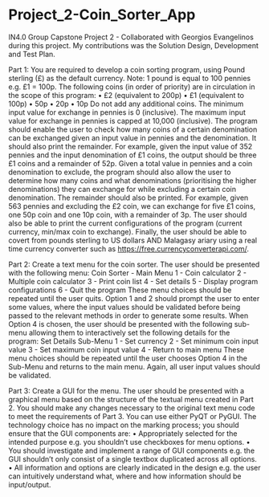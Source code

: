 # Project_2-Coin_Sorter_App

IN4.0 Group Capstone Project 2 - Collaborated with Georgios Evangelinos during this project. My contributions was the Solution Design, Development and Test Plan. 

Part 1:
You are required to develop a coin sorting program, using Pound sterling (£) as the default currency. Note: 1 pound is equal to 100 pennies e.g. £1 = 100p.
The following coins (in order of priority) are in circulation in the scope of this program:
• £2 (equivalent to 200p)
• £1 (equivalent to 100p)
• 50p
• 20p
• 10p
Do not add any additional coins. The minimum input value for exchange in pennies is 0 (inclusive). The maximum input value for exchange in pennies is capped at 10,000 (inclusive). The program should enable the user to check how many coins of a certain denomination can be exchanged given an input value in pennies and the denomination. It should also print the remainder. For example, given the input value of 352 pennies and the input denomination of £1 coins, the output should be three £1 coins and a remainder of 52p.
Given a total value in pennies and a coin denomination to exclude, the program should also allow the user to determine how many coins and what denominations (prioritising the higher denominations) they can exchange for while excluding a certain coin denomination. The remainder should also be printed. For example, given 563 pennies and excluding the £2 coin, we can exchange for five £1 coins, one 50p coin and one 10p coin, with a remainder of 3p.
The user should also be able to print the current configurations of the program (current currency, min/max coin to exchange). Finally, the user should be able to covert from pounds sterling to US dollars AND Malagasy ariary using a real time currency converter such as https://free.currencyconverterapi.com/.

Part 2:
Create a text menu for the coin sorter. The user should be presented with the following menu:
Coin Sorter - Main Menu
1 - Coin calculator
2 - Multiple coin calculator
3 - Print coin list
4 - Set details
5 - Display program configurations
6 - Quit the program
These menu choices should be repeated until the user quits. Option 1 and 2 should prompt the user to enter some values, where the input values should be validated before being passed to the relevant methods in order to generate some results.
When Option 4 is chosen, the user should be presented with the following sub-menu allowing them to interactively set the following details for the program:
Set Details Sub-Menu
1 - Set currency
2 - Set minimum coin input value
3 - Set maximum coin input value
4 - Return to main menu
These menu choices should be repeated until the user chooses Option 4 in the Sub-Menu and returns to the main menu. Again, all user input values should be validated.

Part 3:
Create a GUI for the menu. The user should be presented with a graphical menu based on the structure of the textual menu created in Part 2. You should make any changes necessary to the original text menu code to meet the requirements of Part 3.
You can use either PyQT or PyGUI. The technology choice has no impact on the marking process; you should ensure that the GUI components are:
• Appropriately selected for the intended purpose e.g. you shouldn’t use checkboxes for menu options.
• You should investigate and implement a range of GUI components e.g. the GUI shouldn’t only consist of a single textbox duplicated across all options.
• All information and options are clearly indicated in the design e.g. the user can intuitively understand what, where and how information should be input/output.
